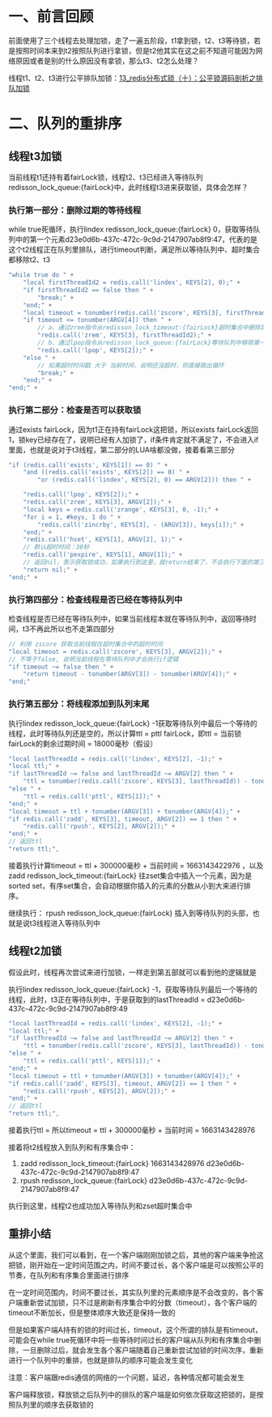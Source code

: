 
# 一、前言回顾

前面使用了三个线程去处理加锁，走了一遍五阶段，t1拿到锁，t2、t3等待锁，若是按照时间本来到t2按照队列进行拿锁，但是t2他其实在这之前不知道可能因为网络原因或者是别的什么原因没有拿锁，那么t3、t2怎么处理？

线程t1、t2、t3进行公平排队加锁：[13_redis分布式锁（十）：公平锁源码剖析之排队加锁](13_redis分布式锁（十）：公平锁源码剖析之排队加锁.md)

# 二、队列的重排序

## 线程t3加锁
当前线程t1还持有着fairLock锁，线程t2、t3已经进入等待队列redisson_lock_queue:{fairLock}中，此时线程t3进来获取锁，具体会怎样？

### 执行第一部分：删除过期的等待线程
while true死循环，执行lindex redisson_lock_queue:{fairLock} 0，获取等待队列中的第一个元素d23e0d6b-437c-472c-9c9d-2147907ab8f9:47，代表的是这个t2线程正在队列里排队，进行timeout判断，满足所以等待队列中、超时集合都移除t2、t3
```java
"while true do " +
    "local firstThreadId2 = redis.call('lindex', KEYS[2], 0);" +
    "if firstThreadId2 == false then " +
        "break;" +
    "end;" +
    "local timeout = tonumber(redis.call('zscore', KEYS[3], firstThreadId2));" +
    "if timeout <= tonumber(ARGV[4]) then " +
        // a、通过zrem指令从redisson_lock_timeout:{fairLock}超时集合中删除第一个等待线程ID对应的元素
        "redis.call('zrem', KEYS[3], firstThreadId2);" +
        // b、通过lpop指令从redisson_lock_queue:{fairLock}等待队列中移除第一个等待线程ID对应的元素
        "redis.call('lpop', KEYS[2]);" +
    "else " +
        // 如果超时时间戳 大于 当前时间，说明还没超时，则直接跳出循环
        "break;" +
    "end;" +
"end;" +
```

### 执行第二部分：检查是否可以获取锁
通过exists fairLock，因为t1正在持有fairLock这把锁，所以exists fairLock返回1，锁key已经存在了，说明已经有人加锁了，if条件肯定就不满足了，不会进入if里面，也就是说对于t3线程，第二部分的LUA啥都没做，接着看第三部分
```java
"if (redis.call('exists', KEYS[1]) == 0) " +
    "and ((redis.call('exists', KEYS[2]) == 0) " +
        "or (redis.call('lindex', KEYS[2], 0) == ARGV[2])) then " +

    "redis.call('lpop', KEYS[2]);" +
    "redis.call('zrem', KEYS[3], ARGV[2]);" +
    "local keys = redis.call('zrange', KEYS[3], 0, -1);" +
    "for i = 1, #keys, 1 do " +
        "redis.call('zincrby', KEYS[3], - (ARGV[3]), keys[i]);" +
    "end;" +
    "redis.call('hset', KEYS[1], ARGV[2], 1);" +
    // 默认超时时间：30秒
    "redis.call('pexpire', KEYS[1], ARGV[1]);" +
    // 返回nil，表示获取锁成功，如果执行到这里，就return结束了，不会执行下面的第三、四、五部分
    "return nil;" +
"end;" +
```
### 执行第四部分：检查线程是否已经在等待队列中
检查线程是否已经在等待队列中，如果当前线程本就在等待队列中，返回等待时间，t3不再此所以也不走第四部分
```java
// 利用 zscore 获取当前线程在超时集合中的超时时间
"local timeout = redis.call('zscore', KEYS[3], ARGV[2]);" +
// 不等于false, 说明当前线程在等待队列中才会执行if逻辑
"if timeout ~= false then " +
    "return timeout - tonumber(ARGV[3]) - tonumber(ARGV[4]);" +
"end;"
```
### 执行第五部分：将线程添加到队列末尾
执行lindex redisson_lock_queue:{fairLock} -1获取等待队列中最后一个等待的线程，此时等待队列还是空的，所以计算ttl = pttl fairLock，即ttl = 当前锁fairLock的剩余过期时间 = 18000毫秒（假设）
```java
"local lastThreadId = redis.call('lindex', KEYS[2], -1);" +
"local ttl;" +
"if lastThreadId ~= false and lastThreadId ~= ARGV[2] then " +
    "ttl = tonumber(redis.call('zscore', KEYS[3], lastThreadId)) - tonumber(ARGV[4]);" +
"else " +
    "ttl = redis.call('pttl', KEYS[1]);" +
"end;" +
"local timeout = ttl + tonumber(ARGV[3]) + tonumber(ARGV[4]);" +
"if redis.call('zadd', KEYS[3], timeout, ARGV[2]) == 1 then " +
    "redis.call('rpush', KEYS[2], ARGV[2]);" +
"end;" +
// 返回ttl
"return ttl;",
```
接着执行计算timeout = ttl + 300000毫秒 + 当前时间 = 1663143422976 ，以及zadd redisson_lock_timeout:{fairLock} 往zset集合中插入一个元素，因为是sorted set，有序set集合，会自动根据你插入的元素的分数从小到大来进行排序。

继续执行： rpush redisson_lock_queue:{fairLock} 插入到等待队列的头部，也就是说t3线程进入等待队列中

## 线程t2加锁

假设此时，线程再次尝试来进行加锁，一样走到第五部就可以看到他的逻辑就是

执行lindex redisson_lock_queue:{fairLock} -1，获取等待队列最后一个等待的线程，此时，t3正在等待队列中，于是获取到的lastThreadId = d23e0d6b-437c-472c-9c9d-2147907ab8f9:49
```java
"local lastThreadId = redis.call('lindex', KEYS[2], -1);" +
"local ttl;" +
"if lastThreadId ~= false and lastThreadId ~= ARGV[2] then " +
    "ttl = tonumber(redis.call('zscore', KEYS[3], lastThreadId)) - tonumber(ARGV[4]);" +
"else " +
    "ttl = redis.call('pttl', KEYS[1]);" +
"end;" +
"local timeout = ttl + tonumber(ARGV[3]) + tonumber(ARGV[4]);" +
"if redis.call('zadd', KEYS[3], timeout, ARGV[2]) == 1 then " +
    "redis.call('rpush', KEYS[2], ARGV[2]);" +
"end;" +
// 返回ttl
"return ttl;",
```
接着执行ttl = 所以timeout = ttl + 300000毫秒 + 当前时间 = 1663143428976

接着将t2线程放入到队列和有序集合中：

1. zadd redisson_lock_timeout:{fairLock} 1663143428976 d23e0d6b-437c-472c-9c9d-2147907ab8f9:47
2. rpush redisson_lock_queue:{fairLock} d23e0d6b-437c-472c-9c9d-2147907ab8f9:47

执行到这里，线程t2也成功加入等待队列和zset超时集合中

## 重排小结

从这个里面，我们可以看到，在一个客户端刚刚加锁之后，其他的客户端来争抢这把锁，刚开始在一定时间范围之内，时间不要过长，各个客户端是可以按照公平的节奏，在队列和有序集合里面进行排序

在一定时间范围内，时间不要过长，其实队列里的元素顺序是不会改变的，各个客户端重新尝试加锁，只不过是刷新有序集合中的分数（timeout），各个客户端的timeout不断加长，但是整体顺序大致还是保持一致的

但是如果客户端A持有的锁的时间过长，timeout，这个所谓的排队是有timeout，可能会在while true死循环中将一些等待时间过长的客户端从队列和有序集合中删除，一旦删除过后，就会发生各个客户端随着自己重新尝试加锁的时间次序，重新进行一个队列中的重排，也就是排队的顺序可能会发生变化

注意：客户端跟redis通信的网络的一个问题，延迟，各种情况都可能会发生

客户端释放锁，释放锁之后队列中的排队的客户端是如何依次获取这把锁的，是按照队列里的顺序去获取锁的

